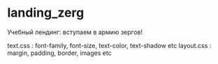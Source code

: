 # landing_zerg
Учебный лендинг: вступаем в армию зергов!


text.css : font-family, font-size, text-color, text-shadow etc
layout.css : margin, padding, border, images etc
